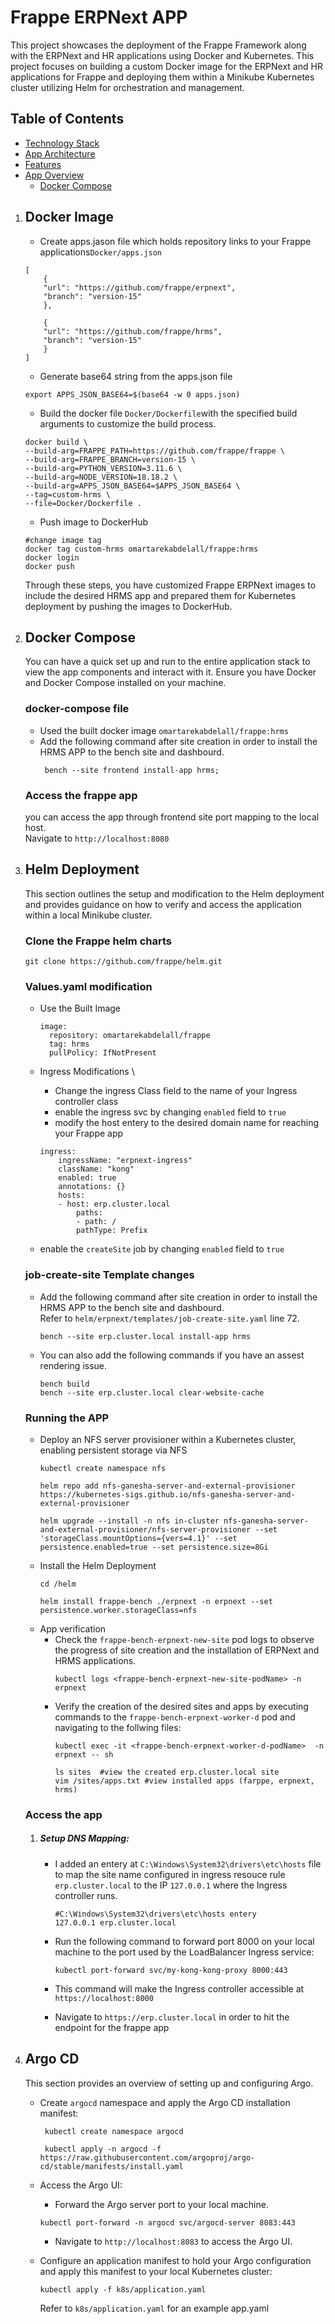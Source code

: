 # Frappe ERPNext APP
This project showcases the deployment of the Frappe Framework along with the ERPNext and HR applications using Docker and Kubernetes. This project focuses on building a custom Docker image for the ERPNext and HR applications for Frappe and deploying them within a Minikube Kubernetes cluster utilizing Helm for orchestration and management.

## Table of Contents

- [Technology Stack](#technology-stack)
-  [App Architecture](#app-architecture)
-  [Features](#features)
- [App Overview](#app-overview)
   - [Docker Compose](#docker-compose)


1. ## Docker Image
   
    - Create apps.jason file which holds repository links to your Frappe applications`Docker/apps.json`
    ```
    [
        {
        "url": "https://github.com/frappe/erpnext",
        "branch": "version-15"
        },
    
        {
        "url": "https://github.com/frappe/hrms",
        "branch": "version-15"
        }
    ]
    ```
    - Generate base64 string from the apps.json file 
    ```
    export APPS_JSON_BASE64=$(base64 -w 0 apps.json)
    ```
    - Build the docker file `Docker/Dockerfile`with the specified build arguments to customize the build process.
    ```
    docker build \
    --build-arg=FRAPPE_PATH=https://github.com/frappe/frappe \
    --build-arg=FRAPPE_BRANCH=version-15 \
    --build-arg=PYTHON_VERSION=3.11.6 \
    --build-arg=NODE_VERSION=18.18.2 \
    --build-arg=APPS_JSON_BASE64=$APPS_JSON_BASE64 \
    --tag=custom-hrms \
    --file=Docker/Dockerfile .
    ```
    - Push image to DockerHub 
    ```
    #change image tag
    docker tag custom-hrms omartarekabdelall/frappe:hrms
    docker login 
    docker push
    ```
   Through these steps, you have  customized Frappe ERPNext images to include the desired HRMS app and prepared them for Kubernetes deployment by pushing the images to DockerHub.

2. ## Docker Compose 
    You can have a quick set up and run to the entire application stack to view the app components and interact with it. Ensure you have Docker and Docker Compose installed on your machine.

    ### docker-compose file
    - Used the built docker image `omartarekabdelall/frappe:hrms` 
    - Add the following command after site creation in order to install the HRMS APP to the bench site and dashbourd.
      ```
       bench --site frontend install-app hrms;
      ``` 

    ### Access the frappe app
    you can access the app through  frontend site port mapping to the local host.\
    Navigate to `http://localhost:8080`


3. ## Helm Deployment 
    This section outlines the setup and modification to the Helm deployment and provides guidance on how to verify and access the application within a local Minikube cluster.
    ### Clone the Frappe helm charts
    ```
    git clone https://github.com/frappe/helm.git
    ```
    ### Values.yaml modification
    - Use the Built Image
        ```
        image:
          repository: omartarekabdelall/frappe 
          tag: hrms 
          pullPolicy: IfNotPresent
        ```
    - Ingress Modifications \
        - Change the ingress Class field to the name of your Ingress controller class
        - enable the ingress svc by changing `enabled` field to `true`
        - modify the host entery to the desired domain name for reaching your Frappe app
        ```
        ingress:
            ingressName: "erpnext-ingress"
            className: "kong"
            enabled: true
            annotations: {}
            hosts:
            - host: erp.cluster.local
                paths:
                - path: /
                pathType: Prefix
        ```
        
    - enable the `createSite` job by changing `enabled` field to `true`

    ### job-create-site Template changes
    - Add the following command after site creation in order to install the HRMS APP to the bench site and dashbourd.\
     Refer to `helm/erpnext/templates/job-create-site.yaml` line 72.
         ```
         bench --site erp.cluster.local install-app hrms
         ```
     
    - You can also add the following commands  if you have an assest rendering issue.
        ```
        bench build
        bench --site erp.cluster.local clear-website-cache
        ```


    ### Running the APP 
    - Deploy an NFS server provisioner within a Kubernetes cluster, enabling persistent storage via NFS
        ```
        kubectl create namespace nfs

        helm repo add nfs-ganesha-server-and-external-provisioner https://kubernetes-sigs.github.io/nfs-ganesha-server-and-external-provisioner

        helm upgrade --install -n nfs in-cluster nfs-ganesha-server-and-external-provisioner/nfs-server-provisioner --set 'storageClass.mountOptions={vers=4.1}' --set persistence.enabled=true --set persistence.size=8Gi
        ```
    - Install the Helm Deployment
        ```
        cd /helm

        helm install frappe-bench ./erpnext -n erpnext --set persistence.worker.storageClass=nfs
        ```
    - App verification
        - Check the `frappe-bench-erpnext-new-site` pod logs to observe the progress of site creation and the installation of ERPNext and HRMS applications.
            ```
            kubectl logs <frappe-bench-erpnext-new-site-podName> -n erpnext
            ```
        - Verify the creation of the desired sites and apps by executing commands to the `frappe-bench-erpnext-worker-d` pod and navigating to the follwing files:
            ```
            kubectl exec -it <frappe-bench-erpnext-worker-d-podName>  -n erpnext -- sh

            ls sites  #view the created erp.cluster.local site
            vim /sites/apps.txt #view installed apps (farppe, erpnext, hrms)

            ```
    ### Access the app
    1. ##### Setup DNS Mapping:
        - I added an entery at `C:\Windows\System32\drivers\etc\hosts` file to map the site name configured in ingress resouce rule `erp.cluster.local` to the IP `127.0.0.1` where the Ingress controller runs.

            ```
            #C:\Windows\System32\drivers\etc\hosts entery
            127.0.0.1 erp.cluster.local
            ``` 
        -  Run the following command to forward port 8000 on your local machine to the port used by the LoadBalancer Ingress service:
            ```
            kubectl port-forward svc/my-kong-kong-proxy 8000:443
            ```
        - This command will make the Ingress controller accessible at `https://localhost:8000`

        - Navigate to `https://erp.cluster.local` in order to hit the endpoint for the frappe app

4. ## Argo CD
   This section provides an overview of setting up and configuring Argo.
   
   - Create `argocd` namespace and apply the Argo CD installation manifest:
     ```
      kubectl create namespace argocd

      kubectl apply -n argocd -f https://raw.githubusercontent.com/argoproj/argo-cd/stable/manifests/install.yaml
      ```
   - Access the Argo  UI:
      -  Forward the Argo server port to your local machine.
      
      ```
      kubectl port-forward -n argocd svc/argocd-server 8083:443
      ```
      - Navigate to `http://localhost:8083` to access the Argo UI.
   
   - Configure an application manifest to hold your Argo configuration and apply this manifest to your local Kubernetes cluster:
   
     ```
     kubectl apply -f k8s/application.yaml
     ```
     Refer to `k8s/application.yaml` for an example
   app.yaml